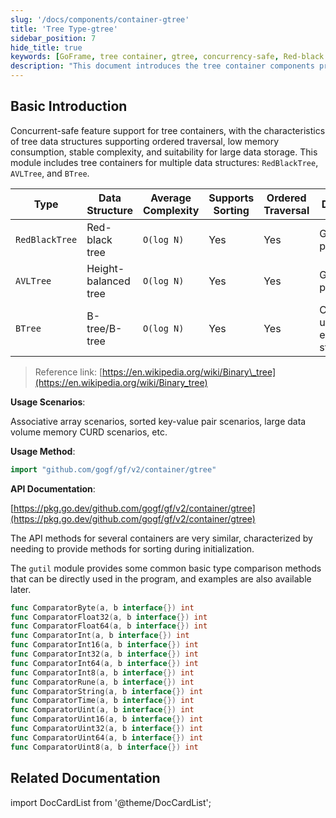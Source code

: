 ```yaml
---
slug: '/docs/components/container-gtree'
title: 'Tree Type-gtree'
sidebar_position: 7
hide_title: true
keywords: [GoFrame, tree container, gtree, concurrency-safe, Red-black tree, AVL tree, BTree, sorting, big data processing, data structure]
description: "This document introduces the tree container components provided by the GoFrame framework, including data structures such as RedBlackTree, AVLTree, and BTree. Tree containers support concurrency safety and ordered traversal, making them suitable for large data storage needs. With the GoFrame framework, developers can efficiently implement scenarios such as associative arrays, sorted key-value pairs, and large data volume memory CURD."
---
```


## Basic Introduction

Concurrent-safe feature support for tree containers, with the characteristics of tree data structures supporting ordered traversal, low memory consumption, stable complexity, and suitability for large data storage. This module includes tree containers for multiple data structures: `RedBlackTree`, `AVLTree`, and `BTree`.

| Type | Data Structure | Average Complexity | Supports Sorting | Ordered Traversal | Description |
| --- | --- | --- | --- | --- | --- |
| `RedBlackTree` | Red-black tree | `O(log N)` | Yes | Yes | Good write performance |
| `AVLTree` | Height-balanced tree | `O(log N)` | Yes | Yes | Good search performance |
| `BTree` | B-tree/B-tree | `O(log N)` | Yes | Yes | Commonly used for external storage |

> Reference link: [https://en.wikipedia.org/wiki/Binary\_tree](https://en.wikipedia.org/wiki/Binary_tree)

**Usage Scenarios**:

Associative array scenarios, sorted key-value pair scenarios, large data volume memory CURD scenarios, etc.

**Usage Method**:

```go
import "github.com/gogf/gf/v2/container/gtree"
```

**API Documentation**:

[https://pkg.go.dev/github.com/gogf/gf/v2/container/gtree](https://pkg.go.dev/github.com/gogf/gf/v2/container/gtree)

The API methods for several containers are very similar, characterized by needing to provide methods for sorting during initialization.

The `gutil` module provides some common basic type comparison methods that can be directly used in the program, and examples are also available later.

```go
func ComparatorByte(a, b interface{}) int
func ComparatorFloat32(a, b interface{}) int
func ComparatorFloat64(a, b interface{}) int
func ComparatorInt(a, b interface{}) int
func ComparatorInt16(a, b interface{}) int
func ComparatorInt32(a, b interface{}) int
func ComparatorInt64(a, b interface{}) int
func ComparatorInt8(a, b interface{}) int
func ComparatorRune(a, b interface{}) int
func ComparatorString(a, b interface{}) int
func ComparatorTime(a, b interface{}) int
func ComparatorUint(a, b interface{}) int
func ComparatorUint16(a, b interface{}) int
func ComparatorUint32(a, b interface{}) int
func ComparatorUint64(a, b interface{}) int
func ComparatorUint8(a, b interface{}) int
```

## Related Documentation
import DocCardList from '@theme/DocCardList';

<DocCardList />